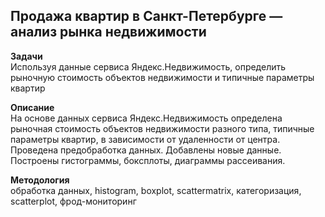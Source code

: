 ## Продажа квартир в Санкт-Петербурге — анализ рынка недвижимости
   
**Задачи**   
Используя данные сервиса Яндекс.Недвижимость, определить рыночную стоимость объектов недвижимости и типичные параметры квартир
   
**Описание**   
На основе данных сервиса Яндекс.Недвижимость определена рыночная стоимость
объектов недвижимости разного типа, типичные параметры квартир, в зависимости от
удаленности от центра. Проведена предобработка данных. Добавлены новые данные.
Построены гистограммы, боксплоты, диаграммы рассеивания.
   
**Методология**   
обработка данных, histogram, boxplot, scattermatrix, категоризация, scatterplot,  фрод-мониторинг
